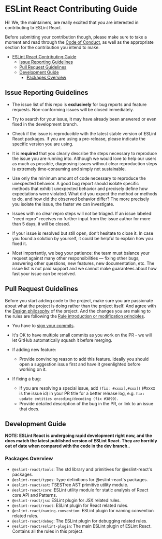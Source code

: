# ESLint React Contributing Guide

Hi! We, the maintainers, are really excited that you are interested in contributing to ESLint React.

Before submitting your contribution though, please make sure to take a moment and read through the [Code of Conduct](CODE_OF_CONDUCT.md), as well as the appropriate section for the contribution you intend to make:

- [ESLint React Contributing Guide](#eslint-react-contributing-guide)
  - [Issue Reporting Guidelines](#issue-reporting-guidelines)
  - [Pull Request Guidelines](#pull-request-guidelines)
  - [Development Guide](#development-guide)
    - [Packages Overview](#packages-overview)

## Issue Reporting Guidelines

- The issue list of this repo is **exclusively** for bug reports and feature requests. Non-conforming issues will be closed immediately.

- Try to search for your issue, it may have already been answered or even fixed in the development branch.

- Check if the issue is reproducible with the latest stable version of ESLint React packages. If you are using a pre-release, please indicate the specific version you are using.

- It is **required** that you clearly describe the steps necessary to reproduce the issue you are running into. Although we would love to help our users as much as possible, diagnosing issues without clear reproduction steps is extremely time-consuming and simply not sustainable.

- Use only the minimum amount of code necessary to reproduce the unexpected behavior. A good bug report should isolate specific methods that exhibit unexpected behavior and precisely define how expectations were violated. What did you expect the method or methods to do, and how did the observed behavior differ? The more precisely you isolate the issue, the faster we can investigate.

- Issues with no clear repro steps will not be triaged. If an issue labeled "need repro" receives no further input from the issue author for more than 5 days, it will be closed.

- If your issue is resolved but still open, don’t hesitate to close it. In case you found a solution by yourself, it could be helpful to explain how you fixed it.

- Most importantly, we beg your patience: the team must balance your request against many other responsibilities — fixing other bugs, answering other questions, new features, new documentation, etc. The issue list is not paid support and we cannot make guarantees about how fast your issue can be resolved.

## Pull Request Guidelines

Before you start adding code to the project, make sure you are passionate about what the project is doing rather than the project itself. And agree with the [Design philosophy](../README.md#Philosophy) of the project.
And the changes you are making to the rules are following the [Rule introduction or modification principles](../README.md#Rule-introduction-or-modification-principles).

- You have to [sign your commits](https://docs.github.com/en/authentication/managing-commit-signature-verification/signing-commits).

- It's OK to have multiple small commits as you work on the PR - we will let GitHub automatically squash it before merging.

- If adding new feature:

  - Provide convincing reason to add this feature. Ideally you should open a suggestion issue first and have it greenlighted before working on it.

- If fixing a bug:
  - If you are resolving a special issue, add `(fix: #xxxx[,#xxx])` (#xxxx is the issue id) in your PR title for a better release log, e.g. `fix: update entities encoding/decoding (fix #3899)`.
  - Provide detailed description of the bug in the PR, or link to an issue that does.

## Development Guide

**NOTE: ESLint React is undergoing rapid development right now, and the docs match the latest published version of ESLint React. They are horribly out of date when compared with the code in the dev branch.**.

### Packages Overview

- `@eslint-react/tools`: The std library and primitives for @eslint-react's packages.
- `@eslint-react/types`: Type definitions for @eslint-react's packages.
- `@eslint-react/ast`: TSESTree AST primitive utility module.
- `@eslint-react/core`: ESLint utility module for static analysis of React core API and Patterns.
- `@eslint-react/jsx`: ESLint plugin for JSX related rules.
- `@eslint-react/react`: ESLint plugin for React related rules.
- `@eslint-react/naming-convention`: ESLint plugin for naming convention related rules.
- `@eslint-react/debug`: The ESLint plugin for debugging related rules.
- `@eslint-react/eslint-plugin`: The main ESLint plugin of ESLint React. Contains all the rules in this project.

<!-- ### Developing Rules

TODO: Add more info here

### Developing Core and Related Components

TODO: Add more info here

#### Building the documentation locally

You can build the TypeDoc documentation locally running the following script:

```bash
pnpm run build:docs
``` -->
